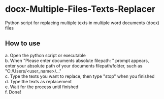 # docx-Multiple-Files-Texts-Replacer
Python script for replacing multiple texts in multiple word documents (docx) files  
  
## How to use  
a. Open the python script or executable  
b. When "Please enter documents absolute filepath: " prompt appears, enter your absolute path of your documents filepath/folder, such as "C:/Users/<user_name>/..."  
c. Type the texts you want to replace, then type "stop" when you finished  
d. Type the texts as replacement  
e. Wait for the process until finished  
f. Done!
